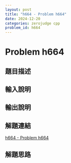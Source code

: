 ```yaml
---
layout: post
title: "h664 - Problem h664"
date: 2024-12-20
categories: zerojudge cpp
problem_id: h664
---
```


# Problem h664

## 題目描述



## 輸入說明



## 輸出說明



## 解題連結

[h664 - Problem h664](https://zerojudge.tw/ShowProblem?problemid=h664)

## 解題思路

